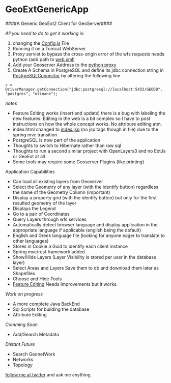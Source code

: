 # GeoExtGenericApp
####A Generic GeoExt2 Client for GeoServer####

*All you need to do to get it working is:*

1. changing the [Config.js](https://github.com/elasticrash/GeoExtGenericApp/blob/master/web/resources/js/libs/Config.js) File
2. Running it on a Tomcat WebServer
3. Proxy servlet to bypass the cross-origin error of the wfs requests needs python (add path to [web.xml](https://github.com/elasticrash/GeoExtGenericApp/blob/master/web/WEB-INF/web.xml))
4. Add your Geoserver Address to the [python proxy](https://github.com/elasticrash/GeoExtGenericApp/blob/master/web/WEB-INF/cgi/proxy.cgi)
5. Create A Schema in PostgreSQL and define its jdbc connection string in [PostgreSQLConnector](https://github.com/elasticrash/GeoExtGenericApp/blob/master/src/main/java/PostgreSQL/PostgreSQLConnector.java) by altering the following line

```c = DriverManager.getConnection("jdbc:postgresql://localhost:5432/GEODB", "postgres", "otinane");```

*notes*
- Feature Editing works (insert and update) there is a bug with labeling the new features. Editing in the web is a bit complex so I have to post instructions on how the whole concept works. No attribure editing atm.
- index.html changed to [index.jsp](https://github.com/elasticrash/GeoExtGenericApp/blob/master/web/WEB-INF/index.jsp) (no jsp tags though in file) due to the spring mvc transition
- PostgreSQL is now part of the application
- Thoughts to switch to Hibernate rather than raw sql
- Thoughts to run a second similar project with OpenLayers3 and no ExtJs or GeoExt at all 
- Some tools may require some Geoserver Plugins (like printing)

Application Capabilities
- Can load all existing layers from Geoserver
- Select the Geometry of any layer (with the identify button) regardless the name of the Geometry Column (important)
- Display a property grid (with the identify button) but only for the first resulted geometry of the layer
- Displays the Legend
- Go to a pair of Coordinates
- Query Layers through wfs services
- Automatically detect browser language and display application in the appropriate language if applicable (english being the default)
- English and Greek language file (looking for anyone eager to translate to other languages)
- Stores in Cookie a Guid to identify each client instance
- Spring mvc/rest framework added
- Show/Hide Layers (Layer Visibility is stored per user in the database layer)
- Select Areas and Layers Save them to db and download them later as Shapefiles
- Choose and Hide Tools
- [Feature Editing](https://github.com/elasticrash/GeoExtGenericApp/wiki/Editing) Needs Improvements but it works.

*Work on progress*
- A more complete Java BackEnd
- Sql Scripts for building the database
- Attribute Editing

*Comming Soon*
- Add/Search Metadata

*Distant Future*
- Search GeonetWork
- Networks
- Topology

[follow me at twitter](http://twitter.com/CodenTonic) and ask me anything.
